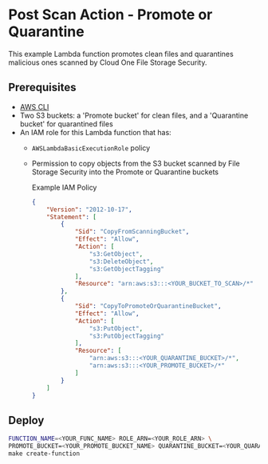 # Post Scan Action - Promote or Quarantine

This example Lambda function promotes clean files and quarantines malicious ones scanned by Cloud One File Storage Security.

## Prerequisites

- [AWS CLI](https://docs.aws.amazon.com/cli/latest/userguide/cli-chap-install.html)
- Two S3 buckets: a 'Promote bucket' for clean files, and a 'Quarantine bucket' for quarantined files
- An IAM role for this Lambda function that has:
  - `AWSLambdaBasicExecutionRole` policy
  - Permission to copy objects from the S3 bucket scanned by File Storage Security into the Promote or Quarantine buckets

    Example IAM Policy

     ```json
     {
         "Version": "2012-10-17",
         "Statement": [
             {
                 "Sid": "CopyFromScanningBucket",
                 "Effect": "Allow",
                 "Action": [
                     "s3:GetObject",
                     "s3:DeleteObject",
                     "s3:GetObjectTagging"
                 ],
                 "Resource": "arn:aws:s3:::<YOUR_BUCKET_TO_SCAN>/*"
             },
             {
                 "Sid": "CopyToPromoteOrQuarantineBucket",
                 "Effect": "Allow",
                 "Action": [
                     "s3:PutObject",
                     "s3:PutObjectTagging"
                 ],
                 "Resource": [
                     "arn:aws:s3:::<YOUR_QUARANTINE_BUCKET>/*",
                     "arn:aws:s3:::<YOUR_PROMOTE_BUCKET>/*"
                 ]
             }
         ]
     }
     ```

## Deploy

```bash
FUNCTION_NAME=<YOUR_FUNC_NAME> ROLE_ARN=<YOUR_ROLE_ARN> \
PROMOTE_BUCKET=<YOUR_PROMOTE_BUCKET_NAME> QUARANTINE_BUCKET=<YOUR_QUARANTINE_BUCKET_NAME> \
make create-function
```
